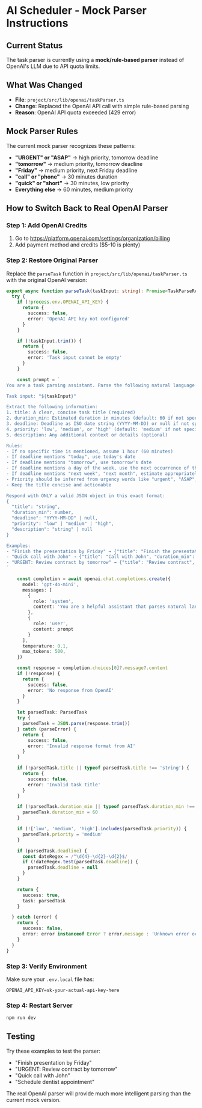 # AI Scheduler - Mock Parser Instructions

## Current Status
The task parser is currently using a **mock/rule-based parser** instead of OpenAI's LLM due to API quota limits.

## What Was Changed
- **File**: `project/src/lib/openai/taskParser.ts`
- **Change**: Replaced the OpenAI API call with simple rule-based parsing
- **Reason**: OpenAI API quota exceeded (429 error)

## Mock Parser Rules
The current mock parser recognizes these patterns:
- **"URGENT" or "ASAP"** → high priority, tomorrow deadline
- **"tomorrow"** → medium priority, tomorrow deadline  
- **"Friday"** → medium priority, next Friday deadline
- **"call" or "phone"** → 30 minutes duration
- **"quick" or "short"** → 30 minutes, low priority
- **Everything else** → 60 minutes, medium priority

## How to Switch Back to Real OpenAI Parser

### Step 1: Add OpenAI Credits
1. Go to https://platform.openai.com/settings/organization/billing
2. Add payment method and credits ($5-10 is plenty)

### Step 2: Restore Original Parser
Replace the `parseTask` function in `project/src/lib/openai/taskParser.ts` with the original OpenAI version:

```typescript
export async function parseTask(taskInput: string): Promise<TaskParseResult> {
  try {
    if (!process.env.OPENAI_API_KEY) {
      return {
        success: false,
        error: 'OpenAI API key not configured'
      }
    }

    if (!taskInput.trim()) {
      return {
        success: false,
        error: 'Task input cannot be empty'
      }
    }

    const prompt = `
You are a task parsing assistant. Parse the following natural language task input into structured data.

Task input: "${taskInput}"

Extract the following information:
1. title: A clear, concise task title (required)
2. duration_min: Estimated duration in minutes (default: 60 if not specified)
3. deadline: Deadline as ISO date string (YYYY-MM-DD) or null if not specified
4. priority: 'low', 'medium', or 'high' (default: 'medium' if not specified)
5. description: Any additional context or details (optional)

Rules:
- If no specific time is mentioned, assume 1 hour (60 minutes)
- If deadline mentions "today", use today's date
- If deadline mentions "tomorrow", use tomorrow's date
- If deadline mentions a day of the week, use the next occurrence of that day
- If deadline mentions "next week", "next month", estimate appropriately
- Priority should be inferred from urgency words like "urgent", "ASAP", "important", etc.
- Keep the title concise and actionable

Respond with ONLY a valid JSON object in this exact format:
{
  "title": "string",
  "duration_min": number,
  "deadline": "YYYY-MM-DD" | null,
  "priority": "low" | "medium" | "high",
  "description": "string" | null
}

Examples:
- "Finish the presentation by Friday" → {"title": "Finish the presentation", "duration_min": 120, "deadline": "2025-01-10", "priority": "medium", "description": null}
- "Quick call with John" → {"title": "Call with John", "duration_min": 30, "deadline": null, "priority": "medium", "description": null}
- "URGENT: Review contract by tomorrow" → {"title": "Review contract", "duration_min": 60, "deadline": "2025-01-08", "priority": "high", "description": null}
`

    const completion = await openai.chat.completions.create({
      model: 'gpt-4o-mini',
      messages: [
        {
          role: 'system',
          content: 'You are a helpful assistant that parses natural language tasks into structured JSON data. Always respond with valid JSON only.'
        },
        {
          role: 'user',
          content: prompt
        }
      ],
      temperature: 0.1,
      max_tokens: 500,
    })

    const response = completion.choices[0]?.message?.content
    if (!response) {
      return {
        success: false,
        error: 'No response from OpenAI'
      }
    }

    let parsedTask: ParsedTask
    try {
      parsedTask = JSON.parse(response.trim())
    } catch (parseError) {
      return {
        success: false,
        error: 'Invalid response format from AI'
      }
    }

    if (!parsedTask.title || typeof parsedTask.title !== 'string') {
      return {
        success: false,
        error: 'Invalid task title'
      }
    }

    if (!parsedTask.duration_min || typeof parsedTask.duration_min !== 'number') {
      parsedTask.duration_min = 60
    }

    if (!['low', 'medium', 'high'].includes(parsedTask.priority)) {
      parsedTask.priority = 'medium'
    }

    if (parsedTask.deadline) {
      const dateRegex = /^\d{4}-\d{2}-\d{2}$/
      if (!dateRegex.test(parsedTask.deadline)) {
        parsedTask.deadline = null
      }
    }

    return {
      success: true,
      task: parsedTask
    }

  } catch (error) {
    return {
      success: false,
      error: error instanceof Error ? error.message : 'Unknown error occurred'
    }
  }
}
```

### Step 3: Verify Environment
Make sure your `.env.local` file has:
```
OPENAI_API_KEY=sk-your-actual-api-key-here
```

### Step 4: Restart Server
```bash
npm run dev
```

## Testing
Try these examples to test the parser:
- "Finish presentation by Friday"
- "URGENT: Review contract by tomorrow" 
- "Quick call with John"
- "Schedule dentist appointment"

The real OpenAI parser will provide much more intelligent parsing than the current mock version.
